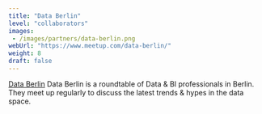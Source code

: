 ```yaml
---
title: "Data Berlin"
level: "collaborators"
images:
 - /images/partners/data-berlin.png
webUrl: "https://www.meetup.com/data-berlin/"
weight: 8
draft: false
---
```


[Data Berlin](https://www.meetup.com/data-berlin/) Data Berlin is a roundtable of Data & BI professionals in Berlin. They meet up regularly to discuss the latest trends & hypes in the data space.